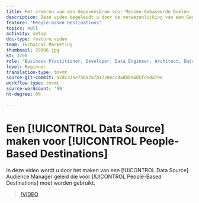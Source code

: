 ```yaml
---
title: Het creëren van een Gegevensbron voor Mensen-Gebaseerde Doelen
description: Deze video begeleidt u door de verwezenlijking van een Gegevensbron in Audience Manager die voor Op mensen-Gebaseerde Doelen moet worden gebruikt.
feature: "People-based Destinations"
topics: null
activity: setup
doc-type: feature video
team: Technical Marketing
thumbnail: 29006.jpg
kt: 3700
role: "Business Practitioner, Developer, Data Engineer, Architect, Data Architect, Administrator, Leader"
level: Beginner
translation-type: tm+mt
source-git-commit: a7dc335e75697a7b1720eccdadbb9605fdeda798
workflow-type: tm+mt
source-wordcount: '59'
ht-degree: 0%

---
```



# Een [!UICONTROL Data Source] maken voor [!UICONTROL People-Based Destinations]

In deze video wordt u door het maken van een [!UICONTROL Data Source] Audience Manager geleid die voor [!UICONTROL People-Based Destinations] moet worden gebruikt.

>[!VIDEO](https://video.tv.adobe.com/v/29006/?quality=12)
